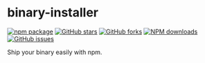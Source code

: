 # binary-installer

[![npm package](https://img.shields.io/npm/v/binary-installer.svg?style=flat-square)](https://www.npmjs.com/package/binary-installer)
[![GitHub stars](https://img.shields.io/github/stars/bytemain/binary-installer.svg)](https://github.com/bytemain/binary-installer/stargazers)
[![GitHub forks](https://img.shields.io/github/forks/bytemain/binary-installer.svg)](https://github.com/bytemain/binary-installer/network/members)
[![NPM downloads](https://img.shields.io/npm/dm/binary-installer.svg?style=flat-square)](https://www.npmjs.com/package/binary-installer)
[![GitHub issues](https://img.shields.io/github/issues/bytemain/binary-installer.svg)](https://github.com/bytemain/binary-installer/issues)

Ship your binary easily with npm.
